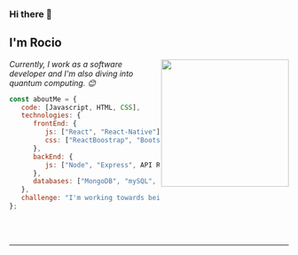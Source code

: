 ### Hi there 👋<h2> I'm Rocio</h2>

<img align='right' src="https://miro.medium.com/max/1600/0*K2WLMTExLyida7OR.gif" width="230">

<p><em>Currently, I work as a software developer and I'm also diving into quantum computing. 😊</br>
</em></p>


```javascript
const aboutMe = {
   code: [Javascript, HTML, CSS],
   technologies: {
      frontEnd: {
         js: ["React", "React-Native"],
         css: ["ReactBoostrap", "Bootstrap"]
      },
      backEnd: {
         js: ["Node", "Express", API Rest, GraphQL],
      },
      databases: ["MongoDB", "mySQL", "PostgreSQL"],
   },
   challenge: "I'm working towards being able to run a marathon.",
};
```
</br></br>


---

<!--
**RocioValentin/RocioValentin** is a ✨ _special_ ✨ repository because its `README.md` (this file) appears on your GitHub profile.

Here are some ideas to get you started:

- 🔭 I’m currently working on ...
- 🌱 I’m currently learning ...
- 👯 I’m looking to collaborate on ...
- 🤔 I’m looking for help with ...
- 💬 Ask me about ...
- 📫 How to reach me: ...
- 😄 Pronouns: ...
- ⚡ Fun fact: ...
-->
